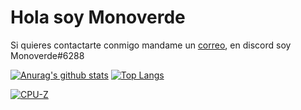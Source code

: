 # Hola soy Monoverde
Si quieres contactarte conmigo mandame un [correo](mailto:minecraftersov@gmail.com), en discord soy Monoverde#6288  

[![Anurag's github stats](https://github-readme-stats.vercel.app/api?username=Monoverde888)](https://github.com/anuraghazra/github-readme-stats)  [![Top Langs](https://github-readme-stats.vercel.app/api/top-langs/?username=Monoverde888)](https://github.com/anuraghazra/github-readme-stats)


[![CPU-Z](https://valid.x86.fr/cache/banner/ifug1s-6.png)](https://valid.x86.fr/ifug1s)
